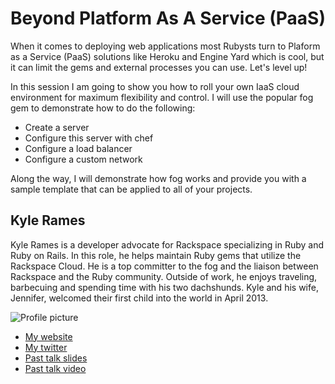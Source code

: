 # Beyond Platform As A Service (PaaS)

When it comes to deploying web applications most Rubysts turn to Plaform as a Service (PaaS) solutions like Heroku and Engine Yard which is cool, but it can limit the gems and external processes you can use. Let's level up! 

In this session I am going to show you how to roll your own IaaS cloud environment for maximum flexibility and control. I will use the popular fog gem to demonstrate how to do the following:

* Create a server
* Configure this server with chef
* Configure a load balancer
* Configure a custom network

Along the way, I will demonstrate how fog works and provide you with a sample template that can be applied to all of your projects.


## Kyle Rames

Kyle Rames is a developer advocate for Rackspace specializing in Ruby and Ruby on Rails. In this role, he helps maintain Ruby gems that utilize the Rackspace Cloud. He is a top committer to the fog and the liaison between Rackspace and the Ruby community. Outside of work, he enjoys traveling, barbecuing and spending time with his two dachshunds. Kyle and his wife, Jennifer, welcomed their first child into the world in April 2013.

![Profile picture](./profile_picture.jpg)

- [My website](http://kylerames.com)
- [My twitter](https://twitter.com/krames)
- [Past talk slides](http://www.slideshare.net/kylerames/cutting-through-the-fog-of-cloud-24385474)
- [Past talk video](http://www.confreaks.com/videos/2592-lonestarruby2013-cutting-through-the-fog-of-cloud)
